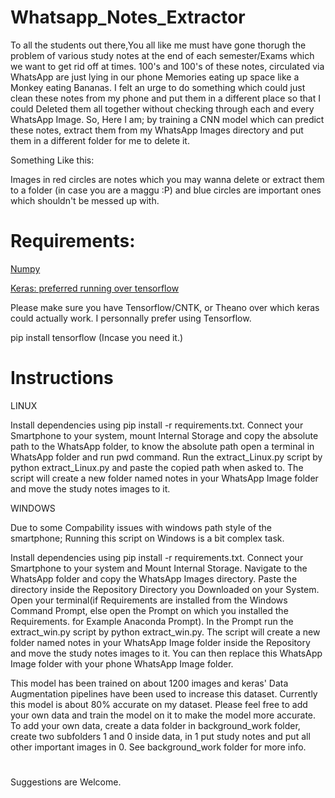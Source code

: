 # Whatsapp_Notes_Extractor

To all the students out there,You all like me must have gone thorugh the problem of various study notes at the end of each semester/Exams which we want to get rid off at times. 100's and 100's of these notes, circulated via WhatsApp are just lying in our phone Memories eating up space like a Monkey eating Bananas. 
I felt an urge to do something which could just clean these notes from my phone and put them in a different place so that I could Deleted them all together without checking through each and every WhatsApp Image. So, Here I am; by training a CNN model which can predict these notes, extract them from my WhatsApp Images directory and put them in a different folder for me to delete it.

Something Like this:

[](https://github.com/PiyushB001/Whatsapp_Notes_Extractor/blob/master/background_work/Image.jpeg)

Images in red circles are notes which you may wanna delete or extract them to a folder (in case you are a maggu :P) and blue circles are important ones which shouldn't be messed up with.

# Requirements:
[Numpy](www.numpy.org)

[Keras:  preferred running over tensorflow](https://keras.io/)

Please make sure you have Tensorflow/CNTK, or Theano over which keras could actually work. 
I personnally prefer using Tensorflow.

pip install tensorflow (Incase you need it.)

# Instructions

LINUX

Install dependencies using pip install -r requirements.txt. Connect your Smartphone to your system, mount Internal Storage and copy the absolute path to the WhatsApp folder, to know the absolute path open a terminal in WhatsApp folder and run pwd command. Run the extract_Linux.py script by python extract_Linux.py and paste the copied path when asked to. The script will create a new folder named notes in your WhatsApp Image folder and move the study notes images to it.

WINDOWS

Due to some Compability issues with windows path style of the smartphone; Running this script on Windows is a bit complex task.

Install dependencies using pip install -r requirements.txt. Connect your Smartphone to your system and Mount Internal Storage. Navigate to the WhatsApp folder and copy the WhatsApp Images directory. Paste the directory inside the Repository Directory you Downloaded on your System. Open your terminal(if Requirements are installed from the Windows Command Prompt, else open the Prompt on which you installed the Requirements. for Example Anaconda Prompt). In the Prompt run the extract_win.py script by python extract_win.py. The script will create a new folder named notes in your WhatsApp Image folder inside the Repository and move the study notes images to it. You can then replace this WhatsApp Image folder with your phone WhatsApp Image folder.

This model has been trained on about 1200 images and keras' Data Augmentation pipelines have been used to increase this dataset. Currently this model is about 80% accurate on my dataset. Please feel free to add your own data and train the model on it to make the model more accurate. To add your own data, create a data folder in background_work folder, create two subfolders 1 and 0 inside data, in 1 put study notes and put all other important images in 0. See background_work folder for more info.

#

Suggestions are Welcome. 


